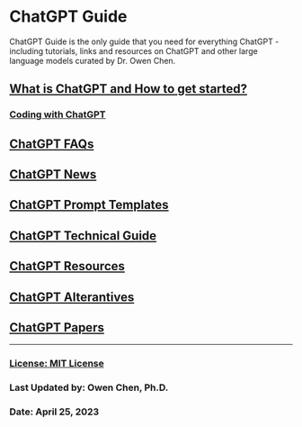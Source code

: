 # ChatGPT Guide
ChatGPT Guide is the only guide that you need for everything ChatGPT - including tutorials, links and resources on ChatGPT and other large language models curated by Dr. Owen Chen.

## [What is ChatGPT and How to get started?](./intro.md)

### [Coding with ChatGPT](./code.md)

## [ChatGPT FAQs](./faq.md)

## [ChatGPT News](./news.md)

## [ChatGPT Prompt Templates](./prompts.md)

## [ChatGPT Technical Guide](./techguide.md)

## [ChatGPT Resources](./resources.md)

## [ChatGPT Alterantives](./alternatives.md)

## [ChatGPT Papers](./papers.md)


<hr>

### [License: MIT License](LICENSE)

### Last Updated by: Owen Chen, Ph.D.
### Date: April 25, 2023
